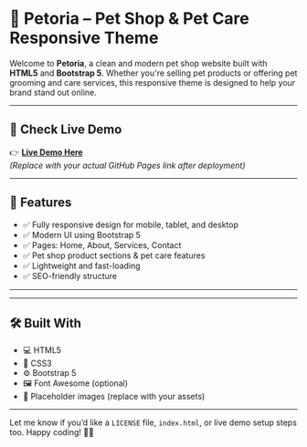 # 🐾 Petoria – Pet Shop & Pet Care Responsive Theme

Welcome to **Petoria**, a clean and modern pet shop website built with **HTML5** and **Bootstrap 5**. Whether you're selling pet products or offering pet grooming and care services, this responsive theme is designed to help your brand stand out online.

---

## 🔗 Check Live Demo

👉 **[Live Demo Here](https://yourusername.github.io/Petoria)**  
_(Replace with your actual GitHub Pages link after deployment)_

---

## 🌟 Features

- ✅ Fully responsive design for mobile, tablet, and desktop
- ✅ Modern UI using Bootstrap 5
- ✅ Pages: Home, About, Services, Contact
- ✅ Pet shop product sections & pet care features
- ✅ Lightweight and fast-loading
- ✅ SEO-friendly structure

---

---

## 🛠️ Built With

- 💻 HTML5
- 🎨 CSS3
- ⚙️ Bootstrap 5
- 🖼️ Font Awesome (optional)
- 📸 Placeholder images (replace with your assets)

---

Let me know if you’d like a `LICENSE` file, `index.html`, or live demo setup steps too. Happy coding! 🐶🐾
